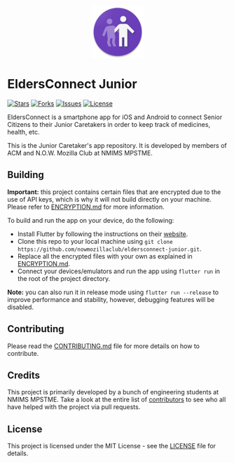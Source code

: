 <p align="center"><img height="120" width="120" src="./branding/icon.png" alt="EldersConnect"/></p>

# EldersConnect Junior

[![Stars](https://img.shields.io/github/stars/nowmozillaclub/eldersconnect-junior.svg)](https://github.com/nowmozillaclub/eldersconnect-junior/stargazers)
[![Forks](https://img.shields.io/github/forks/nowmozillaclub/eldersconnect-junior.svg)](https://github.com/nowmozillaclub/eldersconnect-junior/network/members)
[![Issues](https://img.shields.io/github/issues/nowmozillaclub/eldersconnect-junior.svg)](https://github.com/nowmozillaclub/eldersconnect-junior/issues)
[![License](https://img.shields.io/github/license/nowmozillaclub/eldersconnect-junior.svg)](https://opensource.org/licenses/GPL-3.0)

EldersConnect is a smartphone app for iOS and Android to connect Senior Citizens to their Junior Caretakers in order to keep track of medicines, health, etc.

This is the Junior Caretaker's app repository. It is developed by members of ACM and N.O.W. Mozilla Club at NMIMS MPSTME.

## Building

**Important:** this project contains certain files that are encrypted due to the use of API keys, which is why it will not build directly on your machine. Please refer to [ENCRYPTION.md](ENCRYPTION.md) for more information.

To build and run the app on your device, do the following:

-   Install Flutter by following the instructions on their [website](https://flutter.dev/docs/get-started/install/).
-   Clone this repo to your local machine using `git clone https://github.com/nowmozillaclub/eldersconnect-junior.git`.
-   Replace all the encrypted files with your own as explained in [ENCRYPTION.md](ENCRYPTION.md).
-   Connect your devices/emulators and run the app using `flutter run` in the root of the project directory.

**Note:** you can also run it in release mode using `flutter run --release` to improve performance and stability, however, debugging features will be disabled.

## Contributing

Please read the [CONTRIBUTING.md](CONTRIBUTING.md) file for more details on how to contribute.

## Credits

This project is primarily developed by a bunch of engineering students at NMIMS MPSTME. Take a look at the entire list of [contributors](https://github.com/nowmozillaclub/eldersconnect-junior/graphs/contributors) to see who all have helped with the project via pull requests.

## License

This project is licensed under the MIT License - see the [LICENSE](LICENSE) file for details.
